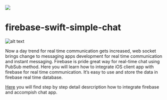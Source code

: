 <p align="left">
  <a href="https://www.logisticinfotech.com/blog/real-time-chat-application-with-firebase/"<><img src="https://img.shields.io/badge/license-MIT-orange.svg"></a>
</p>

# firebase-swift-simple-chat
![alt text](firechat.gif)

Now a day trend for real time communication gets increased, web socket brings change to messaging apps development for real time communication and instant messaging. Firebase is pride great way for real-time chat using PubSub method. Here you will learn how to integrate iOS client app with firebase for real time communication. It’s easy to use and store the data in firebase real time database.

[Here](https://www.logisticinfotech.com/blog/real-time-chat-application-with-firebase/) you will find step by step detail desrcription how to integrate firebase and accompish chat app.
